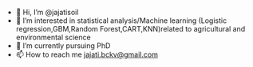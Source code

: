 - 👋 Hi, I’m @jajatisoil
- 👀 I’m interested in statistical analysis/Machine learning (Logistic regression,GBM,Random Forest,CART,KNN)related to agricultural and environmental science
- 🌱 I’m currently pursuing PhD
- 📫 How to reach me jajati.bckv@gmail.com

<!---
jajatisoil/jajatisoil is a ✨ special ✨ repository because its `README.md` (this file) appears on your GitHub profile.
You can click the Preview link to take a look at your changes.
--->
